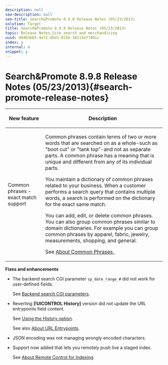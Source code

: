 ```yaml
---
description: null
seo-description: null
seo-title: Search&Promote 8.9.8 Release Notes (05/23/2013)
solution: Target
title: Search&Promote 8.9.8 Release Notes (05/23/2013)
topic: Release Notes,Site search and merchandising
uuid: d9403bb5-4e72-4bd1-815b-38113af7d61c
index: y
internal: n
snippet: y
---
```


# Search&Promote 8.9.8 Release Notes (05/23/2013){#search-promote-release-notes}

<table id="table_27B1D387802541DB80C450DEB838D020"> 
 <thead> 
  <tr> 
   <th colname="col1" class="entry"> <p>New feature </p> </th> 
   <th colname="col2" class="entry"> <p>Description </p> </th> 
  </tr> 
 </thead>
 <tbody> 
  <tr> 
   <td colname="col1"> <p> Common phrases - exact match support </p> </td> 
   <td colname="col2"> <p> Common phrases contain terms of two or more words that are searched on as a whole-such as "boot cut" or "tank top"-and not as separate parts. A common phrase has a meaning that is unique and different from any of its individual parts. </p> <p> You maintain a dictionary of common phrases related to your business. When a customer performs a search query that contains multiple words, a search is performed on the dictionary for the exact same match. </p> <p>You can add, edit, or delete common phrases. You can also group common phrases similar to domain dictionaries. For example you can group common phrases by apparel, fabric, jewelry, measurements, shopping, and general. </p> <p>See <a href="../c-about-linguistics-menu/c-about-common-phrases.md#concept_4946E53586DF492EAEB1B7F757FD440F" format="dita" scope="local"> About Common Phrases </a>. </p> </td> 
  </tr> 
 </tbody> 
</table>

**Fixes and enhancements**

* The backend search CGI parameter `sp_date_range_#` did not work for user-defined fields.

  See [Backend search CGI parameters](../c-appendices/c-cgiparameters.md#reference_582E85C3886740C98FE88CA9DF7918E8). 

* Reverting **[!UICONTROL History]** version did not update the URL entrypoints field content.

  See [Using the History option](../t-using-the-history-option.md#task_70DD3F87A67242BBBD2CB27156F43002).

  See also [About URL Entrypoints](../c-about-settings-menu/c-about-crawling-menu.md#concept_5D857E3B5C124E85BC0B5AE77A509573). 

* JSON encoding was not managing wrongly encoded characters. 
* Support now added that lets you remotely push live a staged index.

  See [About Remote Control for Indexing](../c-about-index-menu/c-about-remote-control-for-indexing.md#concept_C79B322190E84106A434E5C6D4A4118F).

